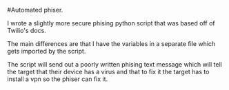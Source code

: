 

#Automated phiser.

I wrote a slightly more secure phising python script that was based off of Twilio's docs.

The main differences are that I have the variables in a separate file which gets imported by the script.

The script will send out a poorly written phising text message which will tell the target that their device has a virus and that to fix it the target has to install a vpn so the phiser can fix it.





